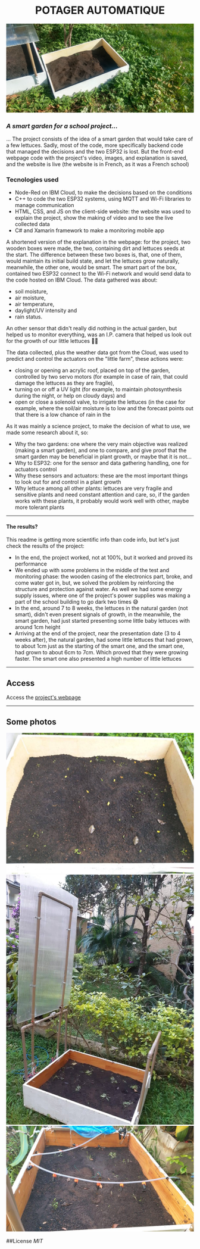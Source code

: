 <div align="center" >
  <h1>POTAGER AUTOMATIQUE</h1>
</div>

![](https://github.com/Vicg853/TPE_Webpage/blob/8623e1b4afd346fe05b9452273d181ea8939a131/IMG_20190531_100248349_HDR.jpg)

### _A smart garden for a school project..._
... The project consists of the idea of a smart garden that would take care of a few lettuces. Sadly, most of the code, more specifically backend code that managed the decisions and the two ESP32 is lost. But the front-end webpage code with the project's video, images, and explanation is saved, and the website is live (the website is in French, as it was a French school) 

### Tecnologies used
- Node-Red on IBM Cloud, to make the decisions based on the conditions
- C++ to code the two ESP32 systems, using MQTT and Wi-Fi libraries to manage communication
- HTML, CSS, and JS on the client-side website: the website was used to explain the project, show the making of video and to see the live collected data
- C# and Xamarin framework to make a monitoring mobile app

A shortened version of the explanation in the webpage: for the project, two wooden boxes were made, the two, containing dirt and lettuces seeds at the start. The difference between these two boxes is, that, one of them, would maintain its initial build state, and let the lettuces grow naturally, meanwhile, the other one, would be smart.
The smart part of the box, contained two ESP32 connect to the Wi-Fi network and would send data to the code hosted on IBM Cloud. The data gathered was about: 
- soil moisture, 
- air moisture, 
- air temperature, 
- daylight/UV intensity and 
- rain status. 

An other sensor that didn't really did nothing in the actual garden, but helped us to monitor everything, was an I.P. camera that helped us look out for the growth of our little lettuces 🥬🥬

The data collected, plus the weather data got from the Cloud, was used to predict and control the actuators on the "little farm", these actions were: 
- closing or opening an acrylic roof, placed on top of the garden, controlled by two servo motors (for example in case of rain, that could damage the lettuces as they are fragile),
- turning on or off a UV light (for example, to maintain photosynthesis during the night, or help on cloudy days) and
- open or close a solenoid valve, to irrigate the lettuces (in the case for example, where the soil/air moisture is to low and the forecast points out that there is a low chance of rain in the 

As it was mainly a science project, to make the decision of what to use, we made some research about it, so:
- Why the two gardens: one where the very main objective was realized (making a smart garden), and one to compare, and give proof that the smart garden may be beneficial in plant growth, or maybe that it is not...
- Why to ESP32: one for the sensor and data gathering handling, one for actuators control
- Why these sensors and actuators: these are the most important things to look out for and control in a plant growth
- Why lettuce among all other plants: lettuces are very fragile and sensitive plants and need constant attention and care, so, if the garden works with these plants, it probably would work well with other, maybe more tolerant plants 
- - - -

#### The results?
This readme is getting more scientific info than code info, but let's just check the results of the project:
* In the end, the project worked, not at 100%, but it worked and proved its performance
* We ended up with some problems in the middle of the test and monitoring phase: the wooden casing of the electronics part, broke, and come water got in, but, we solved the problem by reinforcing the structure and protection against water. As well we had some energy supply issues, where one of the project's power supplies was making a part of the school building to go dark two times 😅
* In the end, around 7 to 8 weeks, the lettuces in the natural garden (not smart), didn't even present signals of growth, in the meanwhile, the smart garden, had just started presenting some little baby lettuces with around 1cm height
* Arriving at the end of the project, near the presentation date (3 to 4 weeks after), the natural garden, had some little lettuces that had grown, to about 1cm just as the starting of the smart one, and the smart one, had grown to about 6cm to 7cm. Which proved that they were growing faster. The smart one also presented a high number of little lettuces

- - - -

## Access
Access the [project's webpage](http://potagerautomatique.herokuapp.com/)
- - - -

## Some photos
![](https://github.com/Vicg853/TPE_Webpage/blob/94d7f2c4289a00a08c1e43cd578d03ccde1862a6/IMG-20190605-WA0009.jpg)
![](https://github.com/Vicg853/TPE_Webpage/blob/94d7f2c4289a00a08c1e43cd578d03ccde1862a6/IMG-20190623-WA0001.jpg)
![](https://github.com/Vicg853/TPE_Webpage/blob/94d7f2c4289a00a08c1e43cd578d03ccde1862a6/IMG-20190806-WA0002.jpg)

##License
_MIT_
